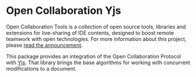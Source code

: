 # Open Collaboration Yjs

Open Collaboration Tools is a collection of open source tools, libraries and extensions for live-sharing of IDE contents, designed to boost remote teamwork with open technologies. For more information about this project, please [read the announcement](https://www.typefox.io/blog/open-collaboration-tools-announcement/).

This package provides an integration of the Open Collaboration Protocol with [Yjs](https://yjs.dev). That library brings the base algorithms for working with concurrent modifications to a document.
